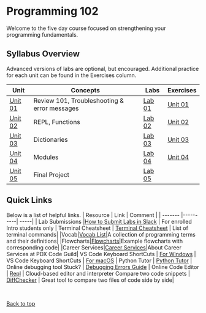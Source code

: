 # Programming 102 <a id="top"></a>

Welcome to the five day course focused on strengthening your programming fundamentals.

## Syllabus Overview

Advanced versions of labs are optional, but encouraged. Additional practice for each unit can be found in the Exercises column.

| Unit | Concepts | Labs | Exercises |
| ---- | -------- | -----| --------- |
| [Unit 01](https://github.com/PdxCodeGuild/Programming102/blob/master/units/unit1.md) | Review 101, Troubleshooting & error messages |   [Lab 01](https://github.com/PdxCodeGuild/Programming102/blob/master/labs/lab1.md)                | [Unit 01](practice/unit_1) |
| [Unit 02](https://github.com/PdxCodeGuild/Programming102/blob/master/units/unit2.md) | REPL, Functions                              |              [Lab 02](https://github.com/PdxCodeGuild/Programming102/blob/master/labs/lab2.md)      | [Unit 02](practice/unit_2)| 
| [Unit 03](https://github.com/PdxCodeGuild/Programming102/blob/master/units/unit3.md) | Dictionaries                                 |         [Lab 03](https://github.com/PdxCodeGuild/Programming102/blob/master/labs/lab3.md)           | [Unit 03](practice/unit_3)| 
| [Unit 04](https://github.com/PdxCodeGuild/Programming102/blob/master/units/unit4.md) | Modules                                      | [Lab 04](https://github.com/PdxCodeGuild/Programming102/blob/master/labs/lab4.md) | [Unit 04](practice/unit_4/) |
| [Unit 05](https://github.com/PdxCodeGuild/Programming102/blob/master/units/unit5.md) | Final Project                                                                        | [Lab 05](https://github.com/PdxCodeGuild/Programming102/blob/master/labs/lab5.md) | 

## Quick Links

Below is a list of helpful links.
| Resource | Link | Comment |
| ------- |----------| -----|
| Lab Submissions |[How to Submit Labs in Slack](/docs/slack.md) | For enrolled Intro students only |
Terminal Cheatsheet | [Terminal Cheatsheet](/docs/terminal_cheatsheet.md) | List of terminal commands|
|Vocab|[Vocab List](/docs/vocab.md/)|A collection of programming terms and their definitions|
|Flowcharts|[Flowcharts](/docs/flowcharts/)|Example flowcharts with corresponding code| 
|Career Services|[Career Services](/docs/career_services.md/)|About Career Services at PDX Code Guild| 
VS Code Keyboard ShortCuts | [For Windows](https://code.visualstudio.com/shortcuts/keyboard-shortcuts-windows.pdf) |
VS Code Keyboard ShortCuts | [For macOS](https://code.visualstudio.com/shortcuts/keyboard-shortcuts-macos.pdf) |
Python Tutor | [Python Tutor](http://pythontutor.com/visualize.html#mode=edit) | Online debugging tool
Stuck? | [Debugging Errors Guide](https://github.com/PdxCodeGuild/IntroToProgramming/blob/master/documentation/troubleshooting.md) |
Online Code Editor | [Repl](https://repl.it) | Cloud-based editor and interpreter
Compare two code snippets | [DiffChecker](https://www.diffchecker.com/) | Great tool to compare two files of code side by side|

<br>

[Back to top](#top)
